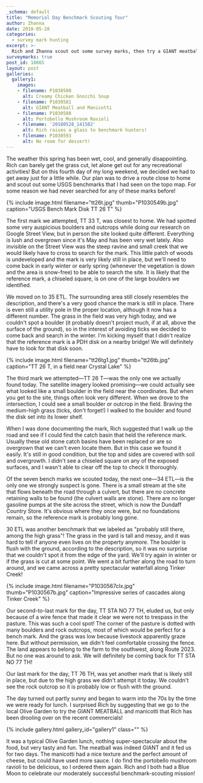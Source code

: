 ```yaml
---
_schema: default
title: "Memorial Day Benchmark Scouting Tour"
author: Zhanna
date: 2018-05-28
categories:
  - survey mark hunting
excerpt: >-
  Rich and Zhanna scout out some survey marks, then try a GIANT meatball for lunch!
surveymarks: true
post_id: 10865
layout: post
galleries:
  gallery1:
    images:
    - filename: P1030580
      alt: Creamy Chicken Gnocchi Soup
    - filename: P1030581
      alt: GIANT Meatball and Manicotti  
    - filename: P1030588
      alt: Portobello Mushroom Ravioli
    - filename: '20180528_141502'
      alt: Rich raises a glass to benchmark hunters!   
    - filename: P1030593
      alt: No room for dessert!                                    
---
```


The weather this spring has been wet, cool, and generally disappointing. Rich can barely get the grass cut, let alone get out for any recreational activities!  But on this fourth day of my long weekend, we decided we had to get away just for a little while. Our plan was to drive a route close to home and scout out some USGS benchmarks that I had seen on the topo map. For some reason we had never searched for any of these marks before!

{% include image.html filename="tt26t.jpg" thumb="P1030549b.jpg" caption="USGS Bench Mark Disk TT 26 T" %}

The first mark we attempted, TT 33 T, was closest to home. We had spotted some very auspicious boulders and outcrops while doing our research on Google Street View, but in person the site looked quite different. Everything is lush and overgrown since it's May and has been very wet lately. Also invisible on the Street View was the steep ravine and small creek that we would likely have to cross to search for the mark. This little patch of woods is undeveloped and the mark is very likely still in place, but we'll need to come back in early winter or early spring (whenever the vegetation is down and the area is snow-free) to be able to search the site. It is likely that the reference mark, a chiseled square, is on one of the large boulders we identified.

We moved on to 35 ETL. The surrounding area still closely resembles the description, and there's a very good chance the mark is still in place. There is even still a utility pole in the proper location, although it now has a different number. The grass in the field was very high today, and we couldn't spot a boulder (it probably doesn't project much, if at all, above the surface of the ground), so in the interest of avoiding ticks we decided to come back and search in the winter. I'm kicking myself that I didn't realize that the reference mark is a PDH disk on a nearby bridge! We will definitely have to look for that disk soon.

{% include image.html filename="tt26tg1.jpg" thumb="tt26tb.jpg" caption="TT 26 T, in a field near Crystal Lake" %}

The third mark we attempted—TT 26 T—was the only one we actually found today. The satellite imagery looked promising—we could actually see what looked like a small boulder in the field near the coordinates. But when you get to the site, things often look very different. When we drove to the intersection, I could see a small boulder or outcrop in the field. Braving the medium-high grass (ticks, don't forget!) I walked to the boulder and found the disk set into its lower shelf.

When I was done documenting the mark, Rich suggested that I walk up the road and see if I could find the catch basin that held the reference mark. Usually these old stone catch basins have been replaced or are so overgrown that we can't even locate them. But in this case we found it easily. It's still in good condition, but the top and sides are covered with soil and overgrowth. I didn't see a chiseled square on any of the exposed surfaces, and I wasn't able to clear off the top to check it thoroughly.

Of the seven bench marks we scouted today, the  next one—34 ETL—is the only one we strongly suspect is gone. There is a small stream at the site that flows beneath the road through a culvert, but there are no concrete retaining walls to be found (the culvert walls are stone). There are no longer gasoline pumps at the site across the street, which is now the Dundaff Country Store. It's obvious where they once were, but no foundations remain, so the reference mark is probably long gone.

30 ETL was another benchmark that we labeled as "probably still there, among the high grass"! The grass in the yard is tall and messy, and it was hard to tell if anyone even lives on the property anymore. The boulder is flush with the ground, according to the description, so it was no surprise that we couldn't spot it from the edge of the yard. We'll try again in winter or if the grass is cut at some point. We went a bit further along the road to turn around, and we came across a pretty spectacular waterfall along Tinker Creek!

{% include image.html filename="P1030567clx.jpg" thumb="P1030567b.jpg" caption="Impressive series of cascades along Tinker Creek" %}

Our second-to-last mark for the day, TT STA NO 77 TH, eluded us, but only because of a wire fence that made it clear we were not to trespass in the pasture. This was such a cool spot! The corner of the pasture is dotted with many boulders and rock outcrops, most of which would be perfect for a bench mark. And the grass was low because livestock apparently graze here. But without permission, we didn't feel comfortable crossing the fence. The land appears to belong to the farm to the southwest, along Route 2023. But no one was around to ask. We will definitely be coming back for TT STA NO 77 TH!

Our last mark for the day, TT 76 TH, was yet another mark that is likely still in place, but due to the high grass we didn't attempt it today. We couldn't see the rock outcrop so it is probably low or flush with the ground.

The day turned out partly sunny and began to warm into the 70s by the time we were ready for lunch. I surprised Rich by suggesting that we go to the local Olive Garden to try the GIANT MEATBALL and manicotti that Rich has been drooling over on the recent commercials! 

{% include gallery.html gallery_id="gallery1" class="" %}

It was a typical Olive Garden lunch, nothing super-spectacular about the food, but very tasty and fun. The meatball was indeed GIANT and it fed us for two days. The manicotti had a nice texture and the perfect amount of cheese, but could have used more sauce. I do find the portobello mushroom ravioli to be delicious, so I ordered them again. Rich and I both had a Blue Moon to celebrate our moderately successful benchmark-scouting mission! 
